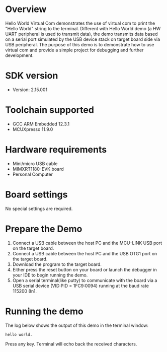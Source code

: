 Overview
========
Hello World Virtual Com demonstrates the use of virtual com to print the "Hello World" string to the terminal.
Different with Hello World demo (a HW UART peripheral is used to transmit data), the demo transmits data based on
a serial port simulated by the USB device stack on target board side via USB peripheral.
The purpose of this demo is to demonstrate how to use virtual com and provide a simple project for debugging and further development. 

SDK version
===========
- Version: 2.15.001

Toolchain supported
===================
- GCC ARM Embedded  12.3.1
- MCUXpresso  11.9.0

Hardware requirements
=====================
- Mini/micro USB cable
- MIMXRT1180-EVK board
- Personal Computer

Board settings
==============
No special settings are required.

Prepare the Demo
================
1.  Connect a USB cable between the host PC and the MCU-LINK USB port on the target board. 
2.  Connect a USB cable between the host PC and the USB OTG1 port on the target board.
3.  Download the program to the target board.
4.  Either press the reset button on your board or launch the debugger in your IDE to begin running the demo.
5.  Open a serial terminal(like putty) to communicate with the board via a USB serial device (VID:PID = 1FC9:0094)
    running at the baud rate 115200 8n1.

Running the demo
================
The log below shows the output of this demo in the terminal window:
~~~~~~~~~~~~~~~~~~~~~~~~~~~~~~~~~~~
hello world.
~~~~~~~~~~~~~~~~~~~~~~~~~~~~~~~~~~~
Press any key. Terminal will echo back the received characters.
